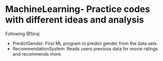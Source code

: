 # MachineLearning- Practice codes with different ideas and analysis
Following @Siraj

- PredictGender: First ML program to predict gender from the data sets.
- RecommendationSystem: Reads users previous data for movie ratings and recommends more.
